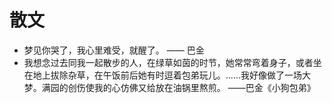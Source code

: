 # 散文

-   梦见你哭了，我心里难受，就醒了。 —— 巴金
-   我想念过去同我一起散步的人，在绿草如茵的时节，她常常弯着身子，或者坐在地上拔除杂草，在午饭前后她有时逗着包弟玩儿。......我好像做了一场大梦。满园的创伤使我的心仿佛又给放在油锅里熬煎。 ——巴金《小狗包弟》
